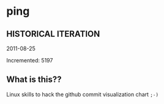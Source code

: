 # ping

## HISTORICAL ITERATION
2011-08-25

Incremented: 5197

## What is this?? 
Linux skills to hack the github commit visualization chart `;-)`
